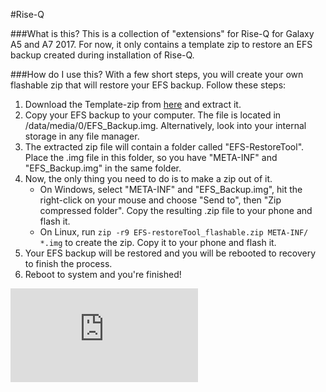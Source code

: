 #Rise-Q

###What is this?
This is a collection of "extensions" for Rise-Q for Galaxy A5 and A7 2017.
For now, it only contains a template zip to restore an EFS backup created during installation of Rise-Q.

###How do I use this?
With a few short steps, you will create your own flashable zip that will restore your EFS backup.
Follow these steps:

1. Download the Template-zip from [here]() and extract it.
2. Copy your EFS backup to your computer. The file is located in /data/media/0/EFS_Backup.img. Alternatively, look into your internal storage in any file manager.
3. The extracted zip file will contain a folder called "EFS-RestoreTool". Place the .img file in this folder, so you have "META-INF" and "EFS_Backup.img" in the same folder.
4. Now, the only thing you need to do is to make a zip out of it.
   - On Windows, select "META-INF" and "EFS_Backup.img", hit the right-click on your mouse and choose "Send to", then "Zip compressed folder". Copy the resulting .zip file to your phone and flash it.
   - On Linux, run `zip -r9 EFS-restoreTool_flashable.zip META-INF/ *.img` to create the zip. Copy it to your phone and flash it.
5. Your EFS backup will be restored and you will be rebooted to recovery to finish the process.
6. Reboot to system and you're finished!

![Exynos 7880](https://forum.xda-developers.com/proxy.php?image=https%3A%2F%2Fi.ibb.co%2FwsqPkyw%2Frise-Q.png&hash=7f5f1020afda12cbfed68669643c3f43)
